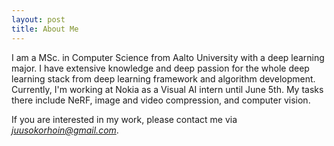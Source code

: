 ```yaml
---
layout: post
title: About Me
---
```

I am a MSc. in Computer Science from Aalto University with a deep learning major. I have extensive knowledge and deep passion for the whole deep learning stack from deep learning framework and algorithm development. Currently, I'm working at Nokia as a Visual AI intern until June 5th. My tasks there include NeRF, image and video compression, and computer vision.

If you are interested in my work, please contact me via *<juusokorhoin@gmail.com>*.

